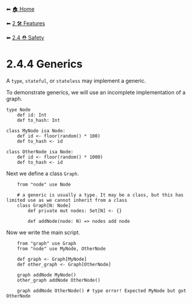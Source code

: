 ⬅ [🏠 Home](../../README.md)

⬅ [2 🛠 Features](../README.md)

⬅ [2.4 ⛑ Safety](README.md)

# 2.4.4 Generics

A `type`, `stateful`, or `stateless` may implement a generic.

To demonstrate generics, we will use an incomplete implementation of a graph.

    type Node
        def id: Int
        def to_hash: Int
        
    class MyNode isa Node:
        def id <- floor(random() * 100)
        def to_hash <- id
        
    class OtherNode isa Node:
        def id <- floor(random() * 1000)
        def to_hash <- id

Next we define a class `Graph`.
```
    from "node" use Node
    
    # a generic is usually a type. It may be a class, but this has limited use as we cannot inherit from a class
    class Graph[N: Node]
        def private mut nodes: Set[N] <- {}
        
        def addNode(node: N) => nodes add node
```

Now we write the main script.
```
    from "graph" use Graph
    from "node" use MyNode, OtherNode
    
    def graph <- Graph[MyNode]
    def other_graph <- Graph[OtherNode]
    
    graph addNode MyNode()
    other_graph addNode OtherNode()
    
    graph addNode OtherNode() # type error! Expected MyNode but got OtherNode
```
